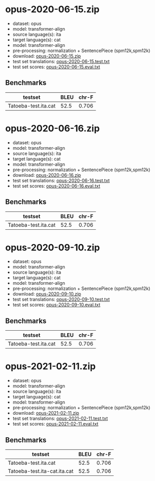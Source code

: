 # opus-2020-06-15.zip

* dataset: opus
* model: transformer-align
* source language(s): ita
* target language(s): cat
* model: transformer-align
* pre-processing: normalization + SentencePiece (spm12k,spm12k)
* download: [opus-2020-06-15.zip](https://object.pouta.csc.fi/Tatoeba-MT-models/ita-cat/opus-2020-06-15.zip)
* test set translations: [opus-2020-06-15.test.txt](https://object.pouta.csc.fi/Tatoeba-MT-models/ita-cat/opus-2020-06-15.test.txt)
* test set scores: [opus-2020-06-15.eval.txt](https://object.pouta.csc.fi/Tatoeba-MT-models/ita-cat/opus-2020-06-15.eval.txt)

## Benchmarks

| testset               | BLEU  | chr-F |
|-----------------------|-------|-------|
| Tatoeba-test.ita.cat 	| 52.5 	| 0.706 |

# opus-2020-06-16.zip

* dataset: opus
* model: transformer-align
* source language(s): ita
* target language(s): cat
* model: transformer-align
* pre-processing: normalization + SentencePiece (spm12k,spm12k)
* download: [opus-2020-06-16.zip](https://object.pouta.csc.fi/Tatoeba-MT-models/ita-cat/opus-2020-06-16.zip)
* test set translations: [opus-2020-06-16.test.txt](https://object.pouta.csc.fi/Tatoeba-MT-models/ita-cat/opus-2020-06-16.test.txt)
* test set scores: [opus-2020-06-16.eval.txt](https://object.pouta.csc.fi/Tatoeba-MT-models/ita-cat/opus-2020-06-16.eval.txt)

## Benchmarks

| testset               | BLEU  | chr-F |
|-----------------------|-------|-------|
| Tatoeba-test.ita.cat 	| 52.5 	| 0.706 |

# opus-2020-09-10.zip

* dataset: opus
* model: transformer-align
* source language(s): ita
* target language(s): cat
* model: transformer-align
* pre-processing: normalization + SentencePiece (spm12k,spm12k)
* download: [opus-2020-09-10.zip](https://object.pouta.csc.fi/Tatoeba-MT-models/ita-cat/opus-2020-09-10.zip)
* test set translations: [opus-2020-09-10.test.txt](https://object.pouta.csc.fi/Tatoeba-MT-models/ita-cat/opus-2020-09-10.test.txt)
* test set scores: [opus-2020-09-10.eval.txt](https://object.pouta.csc.fi/Tatoeba-MT-models/ita-cat/opus-2020-09-10.eval.txt)

## Benchmarks

| testset               | BLEU  | chr-F |
|-----------------------|-------|-------|
| Tatoeba-test.ita.cat 	| 52.5 	| 0.706 |

# opus-2021-02-11.zip

* dataset: opus
* model: transformer-align
* source language(s): ita
* target language(s): cat
* model: transformer-align
* pre-processing: normalization + SentencePiece (spm12k,spm12k)
* download: [opus-2021-02-11.zip](https://object.pouta.csc.fi/Tatoeba-MT-models/ita-cat/opus-2021-02-11.zip)
* test set translations: [opus-2021-02-11.test.txt](https://object.pouta.csc.fi/Tatoeba-MT-models/ita-cat/opus-2021-02-11.test.txt)
* test set scores: [opus-2021-02-11.eval.txt](https://object.pouta.csc.fi/Tatoeba-MT-models/ita-cat/opus-2021-02-11.eval.txt)

## Benchmarks

| testset               | BLEU  | chr-F |
|-----------------------|-------|-------|
| Tatoeba-test.ita.cat 	| 52.5 	| 0.706 |
| Tatoeba-test.ita-cat.ita.cat 	| 52.5 	| 0.706 |

